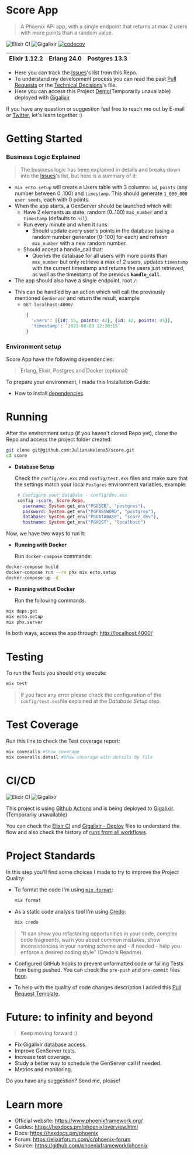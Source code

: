 # Score App

>A Phoenix API app, with a single endpoint that returns at max 2 users with more points than a random value.

![Elixir CI](https://github.com/JulianaHelena5/score/actions/workflows/elixir.yml/badge.svg)
![Gigalixir](https://github.com/JulianaHelena5/score/actions/workflows/gigalixir.yml/badge.svg)
[![codecov](https://codecov.io/gh/JulianaHelena5/score/branch/main/graph/badge.svg?token=YP11O6PKON)](https://codecov.io/gh/JulianaHelena5/score)

|Elixir 1.12.2   |  Erlang 24.0  | Postgres 13.3  |
|---|---|---|

* Here you can track the [Issues](https://github.com/JulianaHelena5/score/issues)'s list from this Repo.
* To understand my development process you can read the past [Pull Requests](https://github.com/JulianaHelena5/score/pulls?q=is%3Apr+is%3Aclosed) or the [Technical Decisions](documentation/TECHNICAL_DECISIONS.md)'s  file.
* Here you can access this Project [Demo](https://score.gigalixirapp.com/)(Temporarily unavailable) deployed with [Gigalixir](https://www.gigalixir.com/) 

If you have any question or suggestion feel free to reach me out by E-mail or [Twitter](https://twitter.com/_julianahelena), let's learn together :)

# Getting Started
### Business Logic Explained

> The business logic has been explained in details and breaks down into the [Issues](https://github.com/JulianaHelena5/score/issues)'s list, but here is a summary of it:
 - `mix ecto.setup` will create a Users table with 3 columns: `id`, `points` (any number between 0..100) and `timestamp`. This should generate `1_000_000 user seeds`, each with 0 points.
 - When the app starts, a GenServer should be launched which will:
   * Have 2 elements as state: random (0..100) `max_number` and a `timestamp` (defaults to `nil`).
   * Run every minute and when it runs:
     * Should update every user's points in the database (using a random number generator [0-100] for each) and refresh `max_number` with a new random number.
   * Should accept a handle_call that:
     * Queries the database for all users with more points than `max_number` but only retrieve a max of 2 users, updates `timestamp` with the current timestamp and returns the users just retrieved, as well as the timestamp of the previous **`handle_call`**.
  - The app should also have a single endpoint, root `/`:
   * This can be handled by an action which will call the previously mentioned `GenServer` and return the result, example:
     * `GET localhost:4000/`
        ```elixir
         {
           'users': [{id: 15, points: 42}, {id: 42, points: 45}],
           'timestamp': `2021-08-08 12:30:15`
         }
        ```
### Environment setup

Score App have the following dependencies:

> Erlang, Elixir, Postgres and Docker (optional)

To prepare your environment, I made this Installation Guide:

 - How to install [dependencies](documentation/INSTALLATION.md)

# Running

After the environment setup (if you haven't cloned Repo yet), clone the Repo and access the project folder created:
  ```bash
  git clone git@github.com:JulianaHelena5/score.git
  cd score
  ```
  * **Database Setup**

    Check the `config/dev.exs` and `config/test.exs` files and make sure that the settings match your local `Postgres` environment variables, example:

     ```elixir
      # Configure your database - config/dev.exs
      config :score, Score.Repo,
        username: System.get_env("PGUSER", "postgres"),
        password: System.get_env("PGPASSWORD", "postgres"),
        database: System.get_env("PGDATABASE", "score_dev"),
        hostname: System.get_env("PGHOST", "localhost")
     ```

  Now, we have two ways to run it:
   * **Running with Docker**

     Run `docker-compose` commands:

   ```bash
   docker-compose build
   docker-compose run --rm phx mix ecto.setup
   docker-compose up -d
   ```

   * **Running without Docker**

     Run the following commands:

   ```bash
   mix deps.get
   mix ecto.setup
   mix phx.server
   ```
   In both ways, access the app through: [http://localhost:4000/](http://localhost:4000/)
# Testing
To run the Tests you should only execute:

   ```bash
   mix test
   ```
> If you face any error please check the configuration of the `config/test.exs`file explained at the *Database Setup* step.
# Test Coverage

Run this line to check the Test coverage report:
   ```elixir
   mix coveralls #Show coverage
   mix coveralls.detail #Show coverage with details by file
   ```

# CI/CD
![Elixir CI](https://github.com/JulianaHelena5/score/actions/workflows/elixir.yml/badge.svg)
![Gigalixir](https://github.com/JulianaHelena5/score/actions/workflows/gigalixir.yml/badge.svg)

This project is using [Github Actions](https://docs.github.com/en/actions/learn-github-actions/introduction-to-github-actions) and is being deployed to [Gigalixir](https://score.gigalixirapp.com/). (Temporarily unavailable)

You can check the [Elixir CI](https://github.com/JulianaHelena5/score/blob/main/.github/workflows/elixir.yml) and [Gigalixir - Deploy](https://github.com/JulianaHelena5/score/blob/main/.github/workflows/gigalixir.yml) files to understand the flow and also check the history of [runs from all workflows](https://github.com/JulianaHelena5/score/actions).

# Project Standards

In this step you'll find some choices I made to try to improve the Project Quality:

* To format the code I'm using [`mix format`](https://hexdocs.pm/mix/master/Mix.Tasks.Format.html):

   ```elixir
   mix format
   ```
* As a static code analysis tool I'm using [Credo](https://github.com/rrrene/credo):

   ```elixir
   mix credo
   ```
> "It can show you refactoring opportunities in your code, complex code fragments, warn you about common mistakes, show inconsistencies in your naming scheme and - if needed - help you enforce a desired coding style" (Credo's Readme).

* Configured GitHub hooks to prevent unformatted code or failing Tests from being pushed. You can check the `pre-push` and `pre-commit` files [here](https://github.com/JulianaHelena5/score/tree/main/.githooks).

* To help with the quality of code changes description I added this [Pull Request Template](https://github.com/JulianaHelena5/score/blob/main/.github/pull_request_template.md).

# Future: to infinity and beyond

> Keep moving forward :)

- Fix Gigalixir database access.
- Improve GenServer tests.
- Increase test coverage.
- Study a better way to schedule the GenServer call if needed.
- Metrics and monitoring.

Do you have any suggestion? Send me, please!

# Learn more
- Official website: https://www.phoenixframework.org/
- Guides: https://hexdocs.pm/phoenix/overview.html
- Docs: https://hexdocs.pm/phoenix
- Forum: https://elixirforum.com/c/phoenix-forum
- Source: https://github.com/phoenixframework/phoenix
